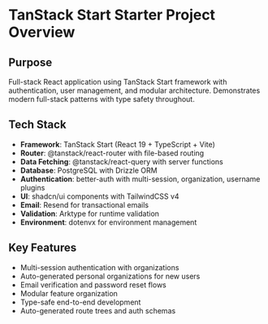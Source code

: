 # TanStack Start Starter Project Overview

## Purpose

Full-stack React application using TanStack Start framework with authentication, user management, and modular architecture. Demonstrates modern full-stack patterns with type safety throughout.

## Tech Stack

- **Framework**: TanStack Start (React 19 + TypeScript + Vite)
- **Router**: @tanstack/react-router with file-based routing
- **Data Fetching**: @tanstack/react-query with server functions
- **Database**: PostgreSQL with Drizzle ORM
- **Authentication**: better-auth with multi-session, organization, username plugins
- **UI**: shadcn/ui components with TailwindCSS v4
- **Email**: Resend for transactional emails
- **Validation**: Arktype for runtime validation
- **Environment**: dotenvx for environment management

## Key Features

- Multi-session authentication with organizations
- Auto-generated personal organizations for new users
- Email verification and password reset flows
- Modular feature organization
- Type-safe end-to-end development
- Auto-generated route trees and auth schemas
